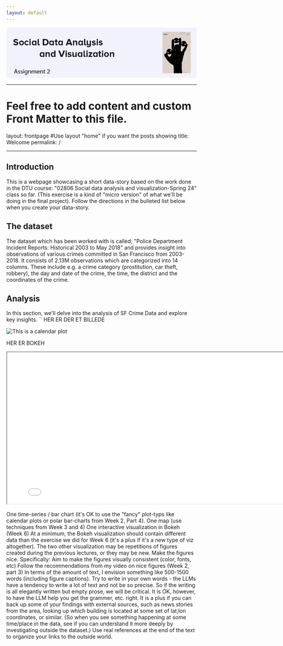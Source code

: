 ```yaml
---
layout: default
---
```


![Banner](assets/cover2.png)



---
# Feel free to add content and custom Front Matter to this file.
layout: frontpage 
#Use layout "home" if you want the posts showing
title: Welcome
permalink: /

---
## Introduction
This is a webpage showcasing a short data-story based on the work done in the DTU 
course: "02806 Social data analysis and visualization-Spring 24" class so far. (This exercise is a kind of "micro version" of what we'll be doing in the final project). Follow the directions in the bulleted list below when you create your data-story.


## The dataset
The dataset which has been worked with is called; "Police Department Incident Reports: Historical 2003 to May 2018" and provides insight into observations of various crimes committed in San Francisco from 2003-2018. 
It consists of 2.13M observations which are categorized into 14 columns. These include e.g. a crime category (prostitution, car theft, robbery), the day and date of the crime, the time, the district and the coordinates of the crime.

## Analysis
In this section, we'll delve into the analysis of SF Crime Data and explore key insights.
¨
HER ER DER ET BILLEDE

![This is a calendar plot](https://linchang2.github.io/calendarplot.png)

HER ER BOKEH
<iframe src="bokeh_plot.html" width="800" height="400"></iframe>


One time-series / bar chart (it's OK to use the "fancy" plot-typs like calendar plots or polar bar-charts from Week 2, Part 4).
One map (use techniques from Week 3 and 4)
One interactive visualization in Bokeh (Week 6)
At a minimum, the Bokeh visualization should contain different data than the exercise we did for Week 6 (it's a plus if it's a new type of viz altogether).
The two other visualization may be repetitions of figures created during the previous lectures, or they may be new.
Make the figures nice. Specifically:
Aim to make the figures visually consistent (color, fonts, etc)
Follow the recommendations from my video on nice figures (Week 2, part 3)
In terms of the amount of text, I envision something like 500-1500 words (including figure captions). Try to write in your own words - the LLMs have a tendency to write a lot of text and not be so precise. So if the writing is all elegantly written but empty prose, we will be critical. It is OK, however, to have the LLM help you get the grammer, etc. right.
It is a plus if you can back up some of your findings with external sources, such as news stories from the area, looking up which building is located at some set of lat,lon coordinates, or similar. (So when you see something happening at some time/place in the data, see if you can understand it more deeply by investigating outside the dataset.) Use real references at the end of the text to organize your links to the outside world.